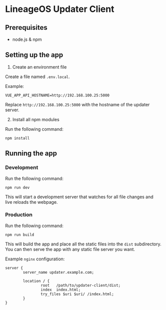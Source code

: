 # LineageOS Updater Client

## Prerequisites 
* node.js & npm

## Setting up the app
1. Create an environment file

Create a file named `.env.local`.

Example:
```
VUE_APP_API_HOSTNAME=http://192.168.100.25:5000
```
Replace `http://192.168.100.25:5000` with the hostname of the updater server.

2. Install all npm modules

Run the following command:
```
npm install
```

## Running the app
### Development

Run the following command:
```
npm run dev
```
This will start a development server that watches for all file changes and live reloads the webpage.

### Production

Run the following command:
```
npm run build
```
This will build the app and place all the static files into the `dist` subdirectory.
You can then serve the app with any static file server you want.

Example `nginx` configuration:
```
server {
        server_name updater.example.com;

        location / {
                root   /path/to/updater-client/dist;
                index  index.html;
                try_files $uri $uri/ /index.html;
        }
}
```
